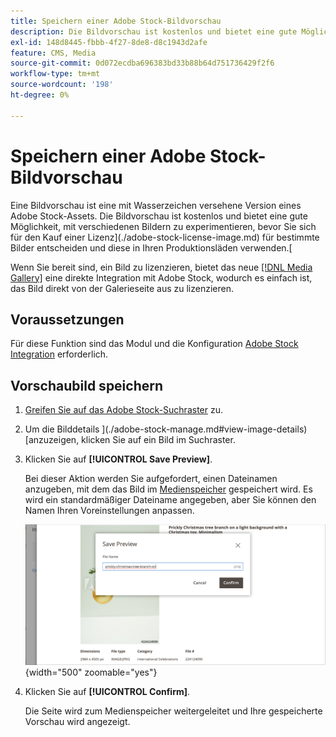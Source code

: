 ```yaml
---
title: Speichern einer Adobe Stock-Bildvorschau
description: Die Bildvorschau ist kostenlos und bietet eine gute Möglichkeit, mit verschiedenen Adobe Stock-Bildern zu experimentieren, bevor Sie sich für den Kauf einer Lizenz entscheiden.
exl-id: 148d8445-fbbb-4f27-8de8-d8c1943d2afe
feature: CMS, Media
source-git-commit: 0d072ecdba696383bd33b88b64d751736429f2f6
workflow-type: tm+mt
source-wordcount: '198'
ht-degree: 0%

---
```


# Speichern einer Adobe Stock-Bildvorschau

Eine Bildvorschau ist eine mit Wasserzeichen versehene Version eines Adobe Stock-Assets. Die Bildvorschau ist kostenlos und bietet eine gute Möglichkeit, mit verschiedenen Bildern zu experimentieren, bevor Sie sich für den Kauf einer Lizenz](./adobe-stock-license-image.md) für bestimmte Bilder entscheiden und diese in Ihren Produktionsläden verwenden.[

Wenn Sie bereit sind, ein Bild zu lizenzieren, bietet das neue [[!DNL Media Gallery]](media-gallery.md) eine direkte Integration mit Adobe Stock, wodurch es einfach ist, das Bild direkt von der Galerieseite aus zu lizenzieren.

## Voraussetzungen

Für diese Funktion sind das Modul und die Konfiguration [Adobe Stock Integration](./adobe-stock.md) erforderlich.

## Vorschaubild speichern

1. [Greifen Sie auf das Adobe Stock-Suchraster](./adobe-stock-manage.md#access-the-adobe-stock-search-grid) zu.

1. Um die Bilddetails ](./adobe-stock-manage.md#view-image-details) [anzuzeigen, klicken Sie auf ein Bild im Suchraster.

1. Klicken Sie auf **[!UICONTROL Save Preview]**.

   Bei dieser Aktion werden Sie aufgefordert, einen Dateinamen anzugeben, mit dem das Bild im [Medienspeicher](./media-storage.md) gespeichert wird. Es wird ein standardmäßiger Dateiname angegeben, aber Sie können den Namen Ihren Voreinstellungen anpassen.

   ![Adobe Stock-Vorschaubild speichern](./assets/adobe-stock-save-preview.png){width="500" zoomable="yes"}

1. Klicken Sie auf **[!UICONTROL Confirm]**.

   Die Seite wird zum Medienspeicher weitergeleitet und Ihre gespeicherte Vorschau wird angezeigt.
